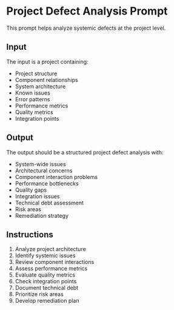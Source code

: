 # Project Defect Analysis Prompt

This prompt helps analyze systemic defects at the project level.

## Input
The input is a project containing:
- Project structure
- Component relationships
- System architecture
- Known issues
- Error patterns
- Performance metrics
- Quality metrics
- Integration points

## Output
The output should be a structured project defect analysis with:
- System-wide issues
- Architectural concerns
- Component interaction problems
- Performance bottlenecks
- Quality gaps
- Integration issues
- Technical debt assessment
- Risk areas
- Remediation strategy

## Instructions
1. Analyze project architecture
2. Identify systemic issues
3. Review component interactions
4. Assess performance metrics
5. Evaluate quality metrics
6. Check integration points
7. Document technical debt
8. Prioritize risk areas
9. Develop remediation plan 